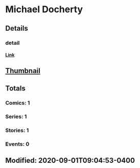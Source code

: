 # Michael  Docherty 
## Details
### detail
#### [Link](http://marvel.com/comics/creators/14113/michael_docherty?utm_campaign=apiRef&utm_source=225578a89fc76f3d20fbffda5d17a88d)
## [Thumbnail](http://i.annihil.us/u/prod/marvel/i/mg/b/40/image_not_available.jpg)
## Totals
### Comics: 1
### Series: 1
### Stories: 1
### Events: 0
## Modified: 2020-09-01T09:04:53-0400